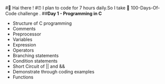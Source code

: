 #👋 Hai there ! 
#⏰ I plan to code for 7 hours daily.So I take 💯 100-Days-Of-Code challenge .
##**Day 1 - Programming in C**
- Structure of C programming
- Comments
- Preprocessor
- Variables
- Expression
- Operators
- Branching statements
- Condition statements
- Short Circuit of || and &&
- Demonstrate through coding examples 
- Functions
